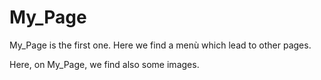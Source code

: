# My_Page

My_Page is the first one. Here we find a menù which lead to other pages.

Here, on My_Page, we find also some images.